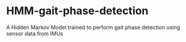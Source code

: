 # HMM-gait-phase-detection
A Hidden Markov Model trained to perform gait phase detection using sensor data from IMUs
